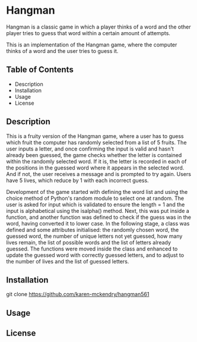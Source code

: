# Hangman

Hangman is a classic game in which a player thinks of a word and the other player tries to guess that word within a certain amount of attempts.

This is an implementation of the Hangman game, where the computer thinks of a word and the user tries to guess it.

## Table of Contents

-  Description
-  Installation
-  Usage
-  License

## Description

This is a fruity version of the Hangman game, where a user has to guess which fruit the computer has randomly selected from a list of 5 fruits. The user inputs a letter, and once confirming the input is valid and hasn't already been guessed, the game checks whether the letter is contained within the randomly selected word. If it is, the letter is recorded in each of the positions in the guessed word where it appears in the selected word. And if not, the user receives a message and is prompted to try again. Users have 5 lives, which reduce by 1 with each incorrect guess.

Development of the game started with defining the word list and using the choice method of Python's random module to select one at random. The user is asked for input which is validated to ensure the length = 1 and the input is alphabetical using the isalpha() method. Next, this was put inside a function, and another function was defined to check if the guess was in the word, having converted it to lower case. In the following stage, a class was defined and some attributes initialised: the randomly chosen word, the guessed word, the number of unique letters not yet guessed, how many lives remain, the list of possible words and the list of letters already guessed. The functions were moved inside the class and enhanced to update the guessed word with correctly guessed letters, and to adjust to the number of lives and the list of guessed letters.

## Installation

git clone https://github.com/karen-mckendry/hangman561

## Usage

## License




